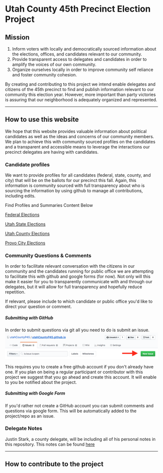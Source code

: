 # Utah County 45th Precinct Election Project

## Mission
1. Inform voters with locally and democratically sourced information about the elections, offices, and candidates relevant to our community.
2. Provide transparent access to delegates and candidates in order to amplify the voices of our own community.
3. Organize ourselves locally in order to improve community self reliance and foster community cohesion.

By creating and contributing to this project we intend enable delegates and citizens of the 45th precinct to find and publish information relevant to our community this election year. However, more important than party victories is assuring that our neighborhood is adequately organized and represented.

---
## How to use this website

We hope that this website provides valuable information about political candidates as well as the ideas and concerns of our community members. We plan to achieve this with community sourced profiles on the candidates and a transparent and accessible means to leverage the interactions our precinct delegates are having with candidates.

### Candidate profiles
We want to provide profiles for all candidates (federal, state, county, and city) that will be on the ballots for our precinct this fall. Again, this information is community sourced with full transparency about who is sourcing the information by using github to manage all contributions, including edits.

Find Profiles and Summaries Content Below

[Federal Elections](/Candidates/federalElections.md)

[Utah State Elections](/Candidates/stateElections.md)

[Utah County Elections](/Candidates/countyElections.md)

[Provo City Elections](/Candidates/cityElections.md)

### Community Questions & Comments
In order to facilitate relevant conversation with the citizens in our community and the candidates running for public office we are attempting to facilitate this with github and google forms (for now). Not only will this make it easier for you to transparently communicate with and through our delegates, but it will allow for full transparency and hopefully reduce repetition.

If relevant, please include to which candidate or public office you'd like to direct your question or comment.

##### Submitting with GitHub

In order to submit questions via git all you need to do is submit an issue.
![github issue](img/githubIssue.png)

This requires you to create a free github account if you don't already have one. If you plan on being a regular participant or contributor with this project we suggest that you go ahead and create this account. It will enable to you be notified about the project.

##### Submitting with Google Form
If you'd rather not create a GitHub account you can submit comments and questions via google form. This will be automatically added to the project/repo as an issue.

### Delegate Notes

Justin Stark, a county delegate, will be including all of his personal notes in this repository. This notes can be found [here](https://github.com/jjamesstark/ucP45/tree/master/Candidates/js_notes)

---

## How to contribute to the project
